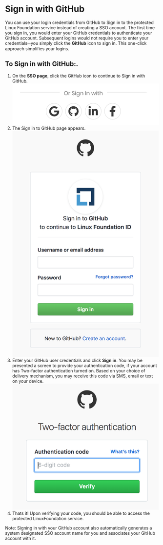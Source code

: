 # Sign in with GitHub

You can use your login credentials from GitHub to Sign in to the protected Linux Foundation service instead of creating a SSO account. The first time you sign in, you would enter your GitHub credentials to authenticate your GitHub account. Subsequent logins would not require you to enter your credentials⏤you simply click the **GitHub** icon to sign in. This one-click approach simplifies your logins. 

## To Sign in with GitHub:. <a id="to-log-in-with-github"></a>

1. On the **SSO page**, click the GitHub icon to continue to Sign in with GitHub.        ![](../../.gitbook/assets/screen-shot-2020-05-05-at-2.19.18-am.png) 
2. The Sign in to GitHub page appears.                          ![Create Account](../../.gitbook/assets/screen-shot-2020-05-04-at-7.21.17-pm.png)
3. Enter your GitHub user credentials and click **Sign in**. You may be presented a screen to provide your authentication code, if your account has Two-factor authentication turned on. Based on your choice of delivery mechanism, you may receive this code via SMS, email or text on your device.                                                       ![](../../.gitbook/assets/screen-shot-2020-05-05-at-2.29.08-am.png) 
4. Thats it! Upon verifying your code, you should be able to access the protected LinuxFoundation service. 

Note: Signing in with your GitHub account also automatically generates a system designated SSO account name for you and associates your GitHub account with it.

